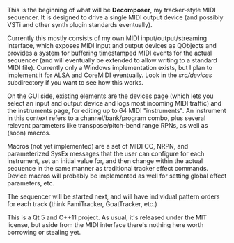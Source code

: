 This is the beginning of what will be **Decomposer**, my tracker-style MIDI sequencer. It is designed to drive a single MIDI output device (and possibly VSTi and other synth plugin standards eventually).

Currently this mostly consists of my own MIDI input/output/streaming interface, which exposes MIDI input and output devices as QObjects and provides a system for buffering timestamped MIDI events for the actual sequencer (and will eventually be extended to allow writing to a standard MIDI file). Currently only a Windows implementation exists, but I plan to implement it for ALSA and CoreMIDI eventually. Look in the *src/devices* subdirectory if you want to see how this works.

On the GUI side, existing elements are the devices page (which lets you select an input and output device and logs most incoming MIDI traffic) and the instruments page, for editing up to 64 MIDI "instruments". An instrument in this context refers to a channel/bank/program combo, plus several relevant parameters like transpose/pitch-bend range RPNs, as well as (soon) macros.

Macros (not yet implemented) are a set of MIDI CC, NRPN, and parameterized SysEx messages that the user can configure for each instrument, set an initial value for, and then change within the actual sequence in the same manner as traditional tracker effect commands. Device macros will probably be implemented as well for setting global effect parameters, etc.

The sequencer will be started next, and will have individual pattern orders for each track (think FamiTracker, GoatTracker, etc.)

This is a Qt 5 and C++11 project. As usual, it's released under the MIT license, but aside from the MIDI interface there's nothing here worth borrowing or stealing yet.